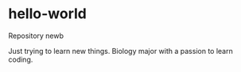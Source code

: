 # hello-world
Repository newb

Just trying to learn new things.
Biology major with a passion to learn coding.

